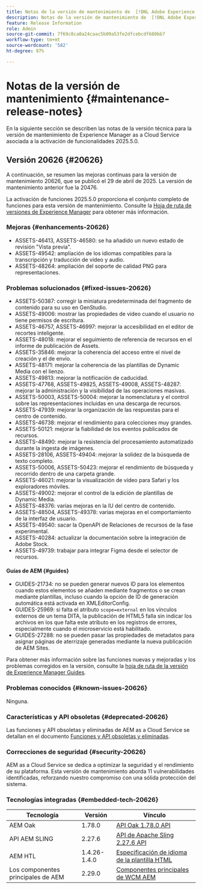 ```yaml
---
title: Notas de la versión de mantenimiento de  [!DNL Adobe Experience Manager]  as a Cloud Service asociada con la activación de funcionalidades 2025.5.0.
description: Notas de la versión de mantenimiento de  [!DNL Adobe Experience Manager]  as a Cloud Service asociada con la activación de funcionalidades 2025.5.0.
feature: Release Information
role: Admin
source-git-commit: 7f69c8ca0a24caac5b09a53fe2dfcebcdf680bb7
workflow-type: tm+mt
source-wordcount: '582'
ht-degree: 97%

---
```


# Notas de la versión de mantenimiento {#maintenance-release-notes}

En la siguiente sección se describen las notas de la versión técnica para la versión de mantenimiento de Experience Manager as a Cloud Service asociada a la activación de funcionalidades 2025.5.0.

## Versión 20626 {#20626}

A continuación, se resumen las mejoras continuas para la versión de mantenimiento 20626, que se publicó el 29 de abril de 2025. La versión de mantenimiento anterior fue la 20476.

La activación de funciones 2025.5.0 proporciona el conjunto completo de funciones para esta versión de mantenimiento. Consulte la [Hoja de ruta de versiones de Experience Manager](https://experienceleague.adobe.com/es/docs/experience-manager-release-information/aem-release-updates/update-releases-roadmap) para obtener más información.

### Mejoras {#enhancements-20626}

* ASSETS-46413, ASSETS-46580: se ha añadido un nuevo estado de revisión &quot;Vista previa&quot;.
* ASSETS-49542: ampliación de los idiomas compatibles para la transcripción y traducción de vídeo y audio.
* ASSETS-48264: ampliación del soporte de calidad PNG para representaciones.

### Problemas solucionados {#fixed-issues-20626}

* ASSETS-50387: corregir la miniatura predeterminada del fragmento de contenido para su uso en GenStudio.
* ASSETS-49006: mostrar las propiedades de vídeo cuando el usuario no tiene permisos de escritura.
* ASSETS-46757, ASSETS-46997: mejorar la accesibilidad en el editor de recortes inteligente.
* ASSETS-48018: mejorar el seguimiento de referencia de recursos en el informe de publicación de Assets.
* ASSETS-35846: mejorar la coherencia del acceso entre el nivel de creación y el de envío.
* ASSETS-48171: mejorar la coherencia de las plantillas de Dynamic Media con el lienzo.
* ASSETS-49813: mejorar la notificación de caducidad.
* ASSETS-47768, ASSETS-49825, ASSETS-49008, ASSETS-48287: mejorar la administración y la visibilidad de las operaciones masivas.
* ASSETS-50003, ASSETS-50004: mejorar la nomenclatura y el control sobre las representaciones incluidas en una descarga de recursos.
* ASSETS-47939: mejorar la organización de las respuestas para el centro de contenido.
* ASSETS-46738: mejorar el rendimiento para colecciones muy grandes.
* ASSETS-50121: mejorar la fiabilidad de los eventos publicados de recursos.
* ASSETS-48490: mejorar la resistencia del procesamiento automatizado durante la ingesta de imágenes.
* ASSETS-28106, ASSETS-49404: mejorar la solidez de la búsqueda de texto completo.
* ASSETS-50006, ASSETS-50423: mejorar el rendimiento de búsqueda y recorrido dentro de una carpeta grande.
* ASSETS-46021: mejorar la visualización de vídeo para Safari y los exploradores móviles.
* ASSETS-49002: mejorar el control de la edición de plantillas de Dynamic Media.
* ASSETS-48376: varias mejoras en la IU del centro de contenido.
* ASSETS-48504, ASSETS-49378: varias mejoras en el comportamiento de la interfaz de usuario.
* ASSETS-49540: sacar la OpenAPI de Relaciones de recursos de la fase experimental.
* ASSETS-40284: actualizar la documentación sobre la integración de Adobe Stock.
* ASSETS-49739: trabajar para integrar Figma desde el selector de recursos.

#### Guías de AEM {#guides}

* GUIDES-21734: no se pueden generar nuevos ID para los elementos cuando estos elementos se añaden mediante fragmentos o se crean mediante plantillas, incluso cuando la opción de ID de generación automática está activada en XMLEditorConfig.
* GUIDES-25969: si falta el atributo `scope=external` en los vínculos externos de un tema DITA, la publicación de HTML5 falla sin indicar los archivos en los que falta este atributo en los registros de errores, especialmente cuando el microservicio está habilitado.
* GUIDES-27288: no se pueden pasar las propiedades de metadatos para asignar páginas de aterrizaje generadas mediante la nueva publicación de AEM Sites.

Para obtener más información sobre las funciones nuevas y mejoradas y los problemas corregidos en la versión, consulte la [hoja de ruta de la versión de Experience Manager Guides](https://experienceleague.adobe.com/es/docs/experience-manager-guides/using/release-info/aem-guides-releases-roadmap).

### Problemas conocidos {#known-issues-20626}

Ninguna.

### Características y API obsoletas {#deprecated-20626}

Las funciones y API obsoletas y eliminadas de AEM as a Cloud Service se detallan en el documento [Funciones y API obsoletas y eliminadas](/help/release-notes/deprecated-removed-features.md).

### Correcciones de seguridad {#security-20626}

AEM as a Cloud Service se dedica a optimizar la seguridad y el rendimiento de su plataforma. Esta versión de mantenimiento aborda 11 vulnerabilidades identificadas, reforzando nuestro compromiso con una sólida protección del sistema.

### Tecnologías integradas {#embedded-tech-20626}

| Tecnología | Versión | Vínculo |
|---|---|---|
| AEM Oak | 1.78.0 | [API Oak 1.78.0 API](https://www.javadoc.io/doc/org.apache.jackrabbit/oak-api/1.78.0/index.html?lang=es) |
| API AEM SLING | 2.27.6 | [API de Apache Sling 2.27.6 API](https://www.javadoc.io/doc/org.apache.sling/org.apache.sling.api/latest/index.html) |
| AEM HTL | 1.4.26-1.4.0 | [Especificación de idioma de la plantilla HTML](https://github.com/adobe/htl-spec) |
| Los componentes principales de AEM | 2.29.0 | [Componentes principales de WCM AEM](https://github.com/adobe/aem-core-wcm-components) |
